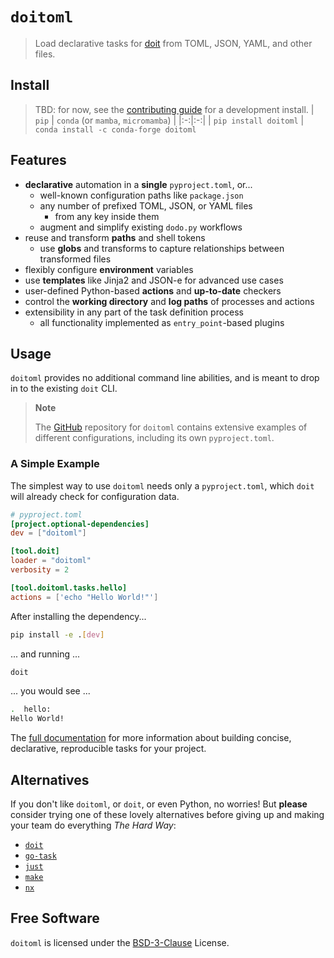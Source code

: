 # `doitoml`

> Load declarative tasks for [doit] from TOML, JSON, YAML, and other files.

[doit]: https://github.com/pydoit/doit

## Install

> TBD: for now, see the [contributing guide] for a development install.
> | `pip` | `conda` (or `mamba`, `micromamba`) |
> |:-:|:-:|
> | `pip install doitoml` | `conda install -c conda-forge doitoml`

[contributing guide]: https://github.com/deathbeds/doitoml/tree/main/CONTRIBUTING.md

## Features

- **declarative** automation in a **single** `pyproject.toml`, or...
  - well-known configuration paths like `package.json`
  - any number of prefixed TOML, JSON, or YAML files
    - from any key inside them
  - augment and simplify existing `dodo.py` workflows
- reuse and transform **paths** and shell tokens
  - use **globs** and transforms to capture relationships between transformed files
- flexibly configure **environment** variables
- use **templates** like Jinja2 and JSON-e for advanced use cases
- user-defined Python-based **actions** and **up-to-date** checkers
- control the **working directory** and **log paths** of processes and actions
- extensibility in any part of the task definition process
  - all functionality implemented as `entry_point`-based plugins

## Usage

`doitoml` provides no additional command line abilities, and is meant to drop
in to the existing `doit` CLI.

> **Note**
>
> The [GitHub] repository for `doitoml` contains extensive examples of different
> configurations, including its own `pyproject.toml`.

### A Simple Example

The simplest way to use `doitoml` needs only a `pyproject.toml`, which `doit`
will already check for configuration data.

```toml
# pyproject.toml
[project.optional-dependencies]
dev = ["doitoml"]

[tool.doit]
loader = "doitoml"
verbosity = 2

[tool.doitoml.tasks.hello]
actions = ['echo "Hello World!"']
```

After installing the dependency...

```bash
pip install -e .[dev]
```

... and running ...

```bash
doit
```

... you would see ...

```bash
.  hello:
Hello World!
```

The [full documentation][docs] for more information about building concise,
declarative, reproducible tasks for your project.

## Alternatives

If you don't like `doitoml`, or `doit`, or even Python, no worries! But **please**
consider trying one of these lovely alternatives before giving up and making
your team do everything _The Hard Way_:

- [`doit`][doit]
- [`go-task`](https://github.com/go-task/task)
- [`just`](https://github.com/casey/just)
- [`make`](https://www.gnu.org/software/make)
- [`nx`](https://nx.dev)

## Free Software

`doitoml` is licensed under the [BSD-3-Clause] License.

[bsd-3-clause]: https://github.com/deathbeds/doitoml/tree/main/LICENSE.txt
[docs]: https://doitoml.rtfd.io
[github]: https://github.com/deathbeds/doitoml

